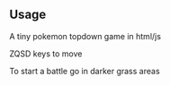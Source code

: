 ## Usage

A tiny pokemon topdown game in html/js 

ZQSD keys to move 

To start a battle go in darker grass areas
